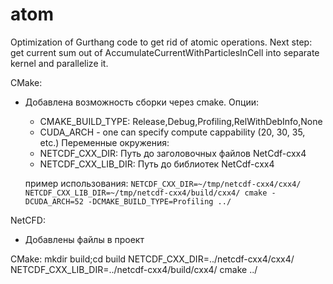 # atom
Optimization of Gurthang code to get rid of atomic operations. Next step: get current sum out of AccumulateCurrentWithParticlesInCell into separate kernel and parallelize it.

CMake:
* Добавлена возможность сборки через cmake.
  Опции:
  	* CMAKE\_BUILD\_TYPE: Release,Debug,Profiling,RelWithDebInfo,None
	* CUDA\_ARCH - one can specify compute cappability (20, 30, 35, etc.)
  Переменные окружения:
  	* NETCDF\_CXX\_DIR: Путь до заголовочных файлов NetCdf-cxx4
	* NETCDF\_CXX\_LIB\_DIR: Путь до библиотек NetCdf-cxx4

  пример использования:
  	`NETCDF_CXX_DIR=~/tmp/netcdf-cxx4/cxx4/ NETCDF_CXX_LIB_DIR=~/tmp/netcdf-cxx4/build/cxx4/ cmake -DCUDA_ARCH=52 -DCMAKE_BUILD_TYPE=Profiling ../`

NetCFD:
* Добавлены файлы в проект

CMake:
mkdir build;cd build
NETCDF_CXX_DIR=../netcdf-cxx4/cxx4/ NETCDF_CXX_LIB_DIR=../netcdf-cxx4/build/cxx4/ cmake ../